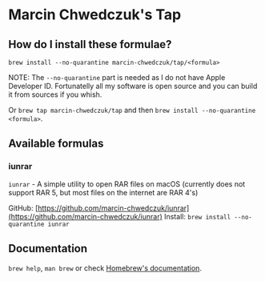 # Marcin Chwedczuk's Tap

## How do I install these formulae?

`brew install --no-quarantine marcin-chwedczuk/tap/<formula>`

NOTE: The `--no-quarantine` part is needed as I do not have Apple Developer ID. Fortunatelly all my software is open source and you can build it from sources if you whish.

Or `brew tap marcin-chwedczuk/tap` and then `brew install --no-quarantine <formula>`.

## Available formulas

### iunrar 

`iunrar` - A simple utility to open RAR files on macOS (currently does not support RAR 5, but most files on the internet are RAR 4's)

GitHub: [https://github.com/marcin-chwedczuk/iunrar](https://github.com/marcin-chwedczuk/iunrar)
Install: `brew install --no-quarantine iunrar`


## Documentation

`brew help`, `man brew` or check [Homebrew's documentation](https://docs.brew.sh).
